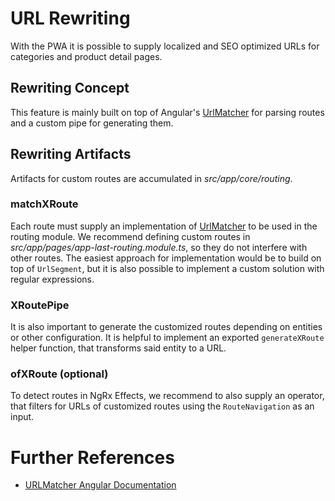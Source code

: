 <!--
kb_concepts
kb_pwa
kb_everyone
kb_sync_latest_only
-->

# URL Rewriting

With the PWA it is possible to supply localized and SEO optimized URLs for categories and product detail pages.

## Rewriting Concept

This feature is mainly built on top of Angular's [UrlMatcher] for parsing routes and a custom pipe for generating them.

## Rewriting Artifacts

Artifacts for custom routes are accumulated in _src/app/core/routing_.

### matchXRoute

Each route must supply an implementation of [UrlMatcher] to be used in the routing module.
We recommend defining custom routes in _src/app/pages/app-last-routing.module.ts_, so they do not interfere with other routes.
The easiest approach for implementation would be to build on top of `UrlSegment`, but it is also possible to implement a custom solution with regular expressions.

### XRoutePipe

It is also important to generate the customized routes depending on entities or other configuration.
It is helpful to implement an exported `generateXRoute` helper function, that transforms said entity to a URL.

### ofXRoute (optional)

To detect routes in NgRx Effects, we recommend to also supply an operator, that filters for URLs of customized routes using the `RouteNavigation` as an input.

# Further References

- [URLMatcher Angular Documentation][urlmatcher]

[urlmatcher]: https://angular.io/api/router/UrlMatcher

